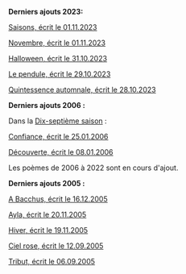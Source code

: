 **Derniers ajouts 2023:**

[Saisons, écrit le 01.11.2023](./seasons/18_dix_huitieme_saison/saisons/)

[Novembre, écrit le 01.11.2023](./seasons/18_dix_huitieme_saison/novembre/)

[Halloween, écrit le 31.10.2023](./seasons/18_dix_huitieme_saison/halloween/)

[Le pendule, écrit le 29.10.2023](./seasons/18_dix_huitieme_saison/le_pendule/)

[Quintessence automnale, écrit le 28.10.2023](./seasons/18_dix_huitieme_saison/quintessence_automnale/)

**Derniers ajouts 2006 :**

Dans la [Dix-septième saison](./seasons/17_dix_septieme_saison/) :

[Confiance, écrit le 25.01.2006](./seasons/17_dix_septieme_saison/confiance/)

[Découverte, écrit le 08.01.2006](./seasons/17_dix_septieme_saison/decouverte/)

Les poèmes de 2006 à 2022 sont en cours d'ajout.

**Derniers ajouts 2005 :**

[A Bacchus, écrit le 16.12.2005](./seasons/17_dix_septieme_saison/a_bacchus/)

[Ayla, écrit le 20.11.2005](./seasons/17_dix_septieme_saison/ayla/)

[Hiver, écrit le 19.11.2005](./seasons/17_dix_septieme_saison/hiver/)

[Ciel rose, écrit le 12.09.2005](./seasons/17_dix_septieme_saison/ciel_rose/)

[Tribut, écrit le 06.09.2005](./seasons/17_dix_septieme_saison/tribut/)
